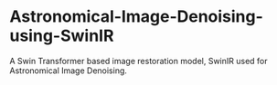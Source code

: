 # Astronomical-Image-Denoising-using-SwinIR
A Swin Transformer based image restoration model, SwinIR used for Astronomical Image Denoising.
